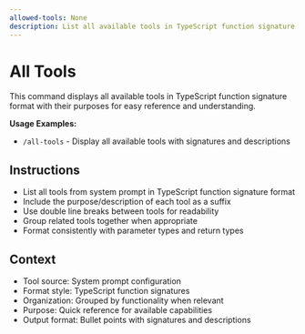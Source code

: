 ```yaml
---
allowed-tools: None
description: List all available tools in TypeScript function signature format
---
```


# All Tools

This command displays all available tools in TypeScript function signature format with their purposes for easy reference and understanding.

**Usage Examples:**
- `/all-tools` - Display all available tools with signatures and descriptions

## Instructions
- List all tools from system prompt in TypeScript function signature format
- Include the purpose/description of each tool as a suffix
- Use double line breaks between tools for readability
- Group related tools together when appropriate
- Format consistently with parameter types and return types

## Context
- Tool source: System prompt configuration
- Format style: TypeScript function signatures
- Organization: Grouped by functionality when relevant
- Purpose: Quick reference for available capabilities
- Output format: Bullet points with signatures and descriptions